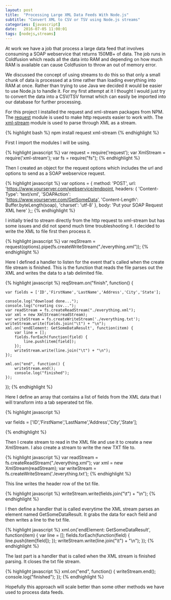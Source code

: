 ```yaml
---
layout: post
title:  "Processing Large XML Data Feeds With Node.js"
subtitle: "Convert XML to CSV or TSV using Node.js streams"
categories: [javascript]
date:   2016-07-05 11:00:01
tags: [nodejs,streams]
---
```

 
At work we have a job that process a large data feed that involves consuming a SOAP webservice that returns 150MB+ of data. The job runs in Coldfusion which reads all the data into RAM and depending on how much RAM is available can cause Coldfusion to throw an out of memory error.

We discussed the concept of using streams to do this so that only a small chunk of data is processed at a time rather than loading everything into RAM at once. Rather than trying to use Java we decided it would be easier to use Node.js to handle it. For my first attempt at it I thought I would just try to convert the data into a CSV/TSV format which can easily be imported into our database for further processing.

For this project I installed the request and xml-stream packages from NPM. The [request][request] module is used to make http requests easier to work with. The [xml-stream][xml-stream] module is used to parse through XML as a stream.

{% highlight bash %}
npm install request xml-stream
{% endhighlight %}

First I import the modules I will be using.

{% highlight javascript %}
var request = require('request');
var XmlStream = require('xml-stream');
var fs = require("fs");
{% endhighlight %}

Then I created an object for the request options which includes the url and options to send as a SOAP webservice request.

{% highlight javascript %}
var options = {
  method: 'POST',
  url: 'https://www.yourserver.com/webservice/endpoint,
  headers: {
      'Content-Type': 'text/xml',
      'SOAPAction': 'https://www.yourserver.com/GetSomeData',
      'Content-Length': Buffer.byteLength(soap),
      'charset': 'utf-8'
  },
  body: 'Put your SOAP Request XML here'
};;
{% endhighlight %}

I initially tried to stream directly from the http request to xml-stream but has some issues and did not spend much time troubleshooting it. I decided to write the XML to file first then process it.

{% highlight javascript %}
var reqStream = request(options).pipe(fs.createWriteStream("./everything.xml"));
{% endhighlight %}

Here I defined a handler to listen for the event that's called when the create file stream is finished. This is the function that reads the file parses out the XML and writes the data to a tab delimited file.

{% highlight javascript %}
reqStream.on("finish", function() {

	var fields = ['ID','FirstName','LastName','Address','City','State'];

	console.log("download done...");
	console.log("creating csv...");
	var readStream = fs.createReadStream("./everything.xml");
	var xml = new XmlStream(readStream);
	var writeStream = fs.createWriteStream('./everything.txt');
	writeStream.write(fields.join("\t") + "\n");
	xml.on('endElement: GetSomeDataResult', function(item) {
		var line = [];
		fields.forEach(function(field) {
			line.push(item[field]);
		});
		writeStream.write(line.join("\t") + "\n");
	});

	xml.on("end", function() {
		writeStream.end();
		console.log("finished");
	});
});
{% endhighlight %}

Here I define an array that contains a list of fields from the XML data that I will transform into a tab seperated txt file.

{% highlight javascript %}

var fields = ['ID','FirstName','LastName','Address','City','State'];

{% endhighlight %}

Then I create stream to read in the XML file and use it to create a new XmlStream. I also create a stream to write the new TXT file to.

{% highlight javascript %}
var readStream = fs.createReadStream("./everything.xml");
var xml = new XmlStream(readStream);
var writeStream = fs.createWriteStream('./everything.txt');
{% endhighlight %}

This line writes the header row of the txt file.

{% highlight javascript %}
writeStream.write(fields.join("\t") + "\n");
{% endhighlight %}

I then define a handler that is called everytime the XML stream parses an element named GetSomeDataResult. It grabs the data for each field and then writes a line to the txt file.

{% highlight javascript %}
xml.on('endElement: GetSomeDataResult', function(item) {
	var line = [];
	fields.forEach(function(field) {
		line.push(item[field]);
	});
	writeStream.write(line.join("\t") + "\n");
});
{% endhighlight %}

The last part is a handler that is called when the XML stream is finished parsing. It closes the txt file stream.

{% highlight javascript %}
xml.on("end", function() {
	writeStream.end();
	console.log("finished");
});
{% endhighlight %}

Hopefully this approach will scale better than some other methods we have used to process data feeds.

[xml-stream]: 	https://github.com/assistunion/xml-stream
[request]:      https://github.com/request/request




